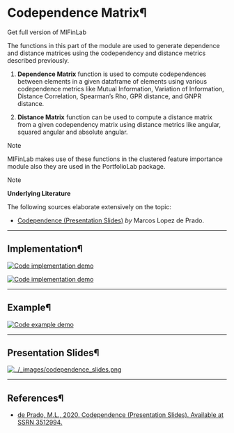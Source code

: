 # Codependence Matrix¶

Get full version of MlFinLab

  

  

  

The functions in this part of the module are used to generate dependence and
distance matrices using the codependency and distance metrics described
previously.

  1. **Dependence Matrix** function is used to compute codependences between elements in a given dataframe of elements using various codependence metrics like Mutual Information, Variation of Information, Distance Correlation, Spearman’s Rho, GPR distance, and GNPR distance.

  2. **Distance Matrix** function can be used to compute a distance matrix from a given codependency matrix using distance metrics like angular, squared angular and absolute angular.

Note

MlFinLab makes use of these functions in the clustered feature importance
module also they are used in the PortfolioLab package.

Note

**Underlying Literature**

The following sources elaborate extensively on the topic:

  * [Codependence (Presentation Slides)](https://ssrn.com/abstract=3512994) _by_ Marcos Lopez de Prado.

* * *

## Implementation¶

[![Code implementation
demo](../_images/implementation_medium3.png)](../_images/implementation_medium3.png)

[![Code implementation
demo](../_images/implementation_medium3.png)](../_images/implementation_medium3.png)

* * *

## Example¶

[![Code example
demo](../_images/example_medium2.png)](../_images/example_medium2.png)

* * *

## Presentation Slides¶

[![../_images/codependence_slides.png](../_images/codependence_slides.png)](https://drive.google.com/file/d/1pamteuYyc06r1q-BR3VFsxwa3c7-7oeK/view)

* * *

## References¶

  * [de Prado, M.L., 2020. Codependence (Presentation Slides). Available at SSRN 3512994.](https://ssrn.com/abstract=3512994)

